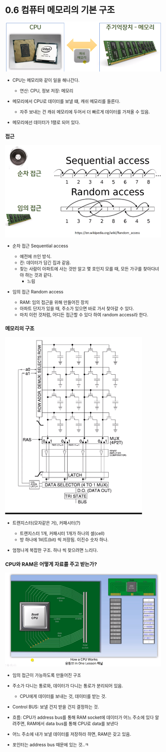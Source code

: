# 0.6 컴퓨터 메모리의 기본 구조

![](../images/chapter0/comp8.png)

* CPU는 메모리와 같이 일을 해나간다.
    - 연산: CPU, 정보 저장: 메모리

* 메모리에서 CPU로 데이터를 보낼 떄, 캐쉬 메모리를 들른다.
    - 자주 보내는 건 캐쉬 메모리에 두어서 더 빠르게 데이터를 가져올 수 있음.

* 메모리에선 데이터가 1렬로 되어 있다.

### 접근

![](../images/chapter0/comp9.png)

* 순차 접근 Sequential access
    - 예전에 쓰인 방식. 
    - 칸: 데이터가 담긴 집과 같음.
    - 찾는 사람이 아파트에 사는 것만 알고 몇 호인지 모를 때, 모든 가구를 찾아다녀야 하는 것과 같다.
        - 느림

* 임의 접근 Random access
    - RAM: 임의 접근을 위해 만들어진 장치
    - 아파트 단지가 있을 때, 주소가 있으면 바로 가서 찾아갈 수 있다.
    - 마치 이런 것처럼, 어디든 접근할 수 있다 하여 random access라 한다.

### 메모리의 구조

![](../images/chapter0/comp10.png)

* 트랜지스터(모자같은 거), 커패시터(?)
    - 트랜지스터 1개, 커패시터 1개가 하나의 셀(cell)
    - 방 하나에 1비트(bit) 씩 저장됨. 이진수 숫자 하나.

* 엄청나게 복잡한 구조. 하나 씩 찾으려면 느리다.

### CPU와 RAM은 어떻게 자료를 주고 받는가?

![](../images/chapter0/comp11.png)


* 임의 접근이 가능하도록 만들어진 구조
* 주소가 다니는 통로와, 데이터가 다니는 통로가 분리되어 있음.
    - CPU에게 데이터를 보내는 것, 데이터를 받는 것.
* Control BUS: 보낼 건지 받을 건지 결정하는 것. 
* 흐름: CPU가 address bus를 통해 RAM socket에 데이터가 어느 주소에 있다 알려주면, RAM에서 data bus를 통해 CPU로 data를 보낸다
* 어느 주소에 내가 보낼 데이터를 저장하라 하면, RAM은 갖고 있음.

* 포인터는 address bus 때문에 있는 것..ㅋ
